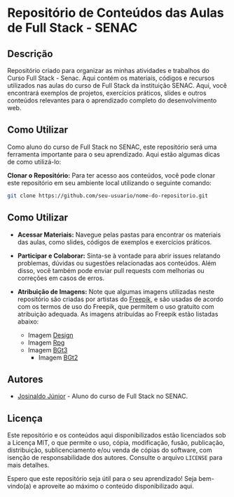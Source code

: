 # Repositório de Conteúdos das Aulas de Full Stack - SENAC


## Descrição
Repositório criado para organizar as minhas atividades e trabalhos do Curso Full Stack - Senac. 
Aqui contém os materiais, códigos e recursos utilizados nas aulas do curso de Full Stack da instituição SENAC. Aqui, você encontrará exemplos de projetos, exercícios práticos, slides e outros conteúdos relevantes para o aprendizado completo do desenvolvimento web.

## Como Utilizar

Como aluno do curso de Full Stack no SENAC, este repositório será uma ferramenta importante para o seu aprendizado. Aqui estão algumas dicas de como utilizá-lo:

**Clonar o Repositório:** Para ter acesso aos conteúdos, você pode clonar este repositório em seu ambiente local utilizando o seguinte comando:


```bash
git clone https://github.com/seu-usuario/nome-do-repositorio.git
```

## Como Utilizar

- **Acessar Materiais:** Navegue pelas pastas para encontrar os materiais das aulas, como slides, códigos de exemplos e exercícios práticos.

- **Participar e Colaborar:** Sinta-se à vontade para abrir issues relatando problemas, dúvidas ou sugestões relacionadas aos conteúdos. Além disso, você também pode enviar pull requests com melhorias ou correções em casos de erros.

- **Atribuição de Imagens:** Note que algumas imagens utilizadas neste repositório são criadas por artistas do [Freepik](https://br.freepik.com/), e são usadas de acordo com os termos de uso do Freepik, que permitem o uso gratuito com atribuição adequada. As imagens atribuídas ao Freepik estão listadas abaixo:

  
   - Imagem [Design](https://br.freepik.com/fotos-gratis/conceito-de-design-de-inspiracao-de-visao-de-progresso-de-ideias_16437978.htm#query=design%20e%20tecnologia&position=1&from_view=search&track=country_rows_v2)
   - Imagem [Rpg](https://br.freepik.com/fotos-gratis/ainda-vida-de-objetos-com-folha-de-jogo-de-rpg_24749848.htm#from_view=detail_serie)
   - Imagem [BGt3](https://www.freepik.com/free-vector/code-typing-concept-illustration_18840617.htm#query=frontend&position=19&from_view=search&track=sph)
     - Imagem [BGt2](https://www.freepik.com/free-vector/flat-online-education-concept-background_4360069.htm)   

   
## Autores

- [Josinaldo Júnior](https://github.com/Josinaldo-Jr) - Aluno do curso de Full Stack no SENAC.

## Licença

Este repositório e os conteúdos aqui disponibilizados estão licenciados sob a Licença MIT, o que permite o uso, cópia, modificação, fusão, publicação, distribuição, sublicenciamento e/ou venda de cópias do software, com isenção de responsabilidade dos autores. Consulte o arquivo `LICENSE` para mais detalhes.

Espero que este repositório seja útil para o seu aprendizado! Seja bem-vindo(a) e aproveite ao máximo o conteúdo disponibilizado aqui.